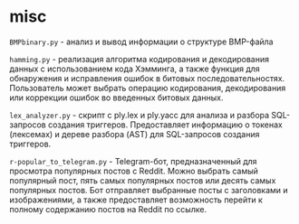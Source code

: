 # misc

`BMPbinary.py` -  анализ и вывод информации о структуре BMP-файла

`hamming.py` - реализация алгоритма кодирования и декодирования данных с использованием кода Хэмминга, а также функция для обнаружения и исправления ошибок в битовых последовательностях. Пользователь может выбрать операцию кодирования, декодирования или коррекции ошибок во введенных битовых данных.

`lex_analyzer.py` - скрипт с ply.lex и ply.yacc для анализа и разбора SQL-запросов создания триггеров. Предоставляет информацию о токенах (лексемах) и дереве разбора (AST) для SQL-запросов создания триггеров.

`r-popular_to_telegram.py` - Telegram-бот, предназначенный для просмотра популярных постов с Reddit. Можно выбрать самый популярный пост, пять самых популярных постов или десять самых популярных постов. Бот отправляет выбранные посты с заголовками и изображениями, а также предоставляет возможность перейти к полному содержанию постов на Reddit по ссылке.
